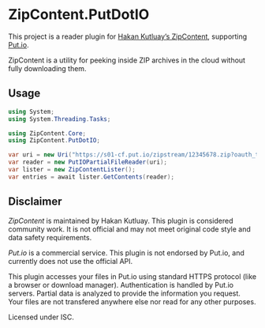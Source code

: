 # ZipContent.PutDotIO

This project is a reader plugin for [Hakan Kutluay’s ZipContent](https://github.com/hkutluay/ZipContent.Core), supporting [Put.io](https://put.io/).

ZipContent is a utility for peeking inside ZIP archives in the cloud without fully downloading them.

## Usage

```cs
using System;
using System.Threading.Tasks;

using ZipContent.Core;
using ZipContent.PutDotIO;

var uri = new Uri("https://s01-cf.put.io/zipstream/12345678.zip?oauth_token=AABBCCDDEEFFGG");
var reader = new PutIOPartialFileReader(uri);
var lister = new ZipContentLister();
var entries = await lister.GetContents(reader);
```

## Disclaimer

*ZipContent* is maintained by Hakan Kutluay. This plugin is considered community work. It is not official and may not meet original code style and data safety requirements.

*Put.io* is a commercial service. This plugin is not endorsed by Put.io, and currently does not use the official API.

This plugin accesses your files in Put.io using standard HTTPS protocol (like a browser or download manager). Authentication is handled by Put.io servers. Partial data is analyzed to provide the information you request. Your files are not transfered anywhere else nor read for any other purposes.

Licensed under ISC.
